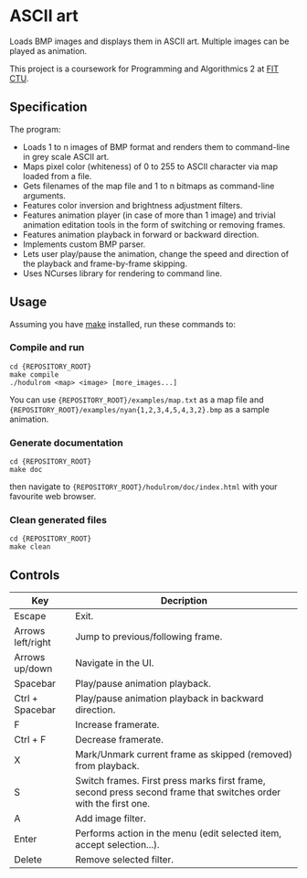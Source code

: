 # ASCII art
Loads BMP images and displays them in ASCII art. Multiple images can be played as animation.

This project is a coursework for Programming and Algorithmics 2 at [FIT CTU](https://fit.cvut.cz/).

## Specification

The program:
* Loads 1 to n images of BMP format and renders them to command-line in grey scale ASCII art.
* Maps pixel color (whiteness) of 0 to 255 to ASCII character via map loaded from a file.
* Gets filenames of the map file and 1 to n bitmaps as command-line arguments.
* Features color inversion and brightness adjustment filters.
* Features animation player (in case of more than 1 image) and trivial animation editation tools in the form of switching or removing frames.
* Features animation playback in forward or backward direction.
* Implements custom BMP parser.
* Lets user play/pause the animation, change the speed and direction of the playback and frame-by-frame skipping.
* Uses NCurses library for rendering to command line.

## Usage

Assuming you have [make](https://www.gnu.org/software/make/) installed, run these commands to:

### Compile and run
```
cd {REPOSITORY_ROOT}
make compile
./hodulrom <map> <image> [more_images...]
```
You can use `{REPOSITORY_ROOT}/examples/map.txt` as a map file and `{REPOSITORY_ROOT}/examples/nyan{1,2,3,4,5,4,3,2}.bmp` as a sample animation.

### Generate documentation
```
cd {REPOSITORY_ROOT}
make doc
```
then navigate to `{REPOSITORY_ROOT}/hodulrom/doc/index.html` with your favourite web browser.

### Clean generated files
```
cd {REPOSITORY_ROOT}
make clean
```

## Controls

| Key               | Decription                                                                                                      |
|-------------------|-----------------------------------------------------------------------------------------------------------------|
| Escape            | Exit.                                                                                                           |
| Arrows left/right | Jump to previous/following frame.                                                                               |
| Arrows up/down    | Navigate in the UI.                                                                                             |
| Spacebar          | Play/pause animation playback.                                                                                  |
| Ctrl + Spacebar   | Play/pause animation playback in backward direction.                                                            |
| F                 | Increase framerate.                                                                                             |
| Ctrl + F          | Decrease framerate.                                                                                             |
| X                 | Mark/Unmark current frame as skipped (removed) from playback.                                                   |
| S                 | Switch frames. First press marks first frame, second press second frame that switches order with the first one. |
| A                 | Add image filter.                                                                                               |
| Enter             | Performs action in the menu (edit selected item, accept selection...).                                          |
| Delete            | Remove selected filter.                                                                                         |
